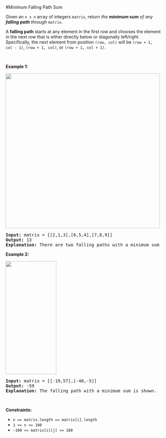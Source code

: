 #Minimum Falling Path Sum
<p>Given an <code>n x n</code> array of integers <code>matrix</code>, return <em>the <strong>minimum sum</strong> of any <strong>falling path</strong> through</em> <code>matrix</code>.</p>
<p>A <strong>falling path</strong> starts at any element in the first row and chooses the element in the next row that is either directly below or diagonally left/right. Specifically, the next element from position <code>(row, col)</code> will be <code>(row + 1, col - 1)</code>, <code>(row + 1, col)</code>, or <code>(row + 1, col + 1)</code>.</p>
<p> </p>
<p><strong class="example">Example 1:</strong></p>
<img alt="" src="https://assets.leetcode.com/uploads/2021/11/03/failing1-grid.jpg" style="width:499px;height:500px"/>
<pre><strong>Input:</strong> matrix = [[2,1,3],[6,5,4],[7,8,9]]
<strong>Output:</strong> 13
<strong>Explanation:</strong> There are two falling paths with a minimum sum as shown.
</pre>
<p><strong class="example">Example 2:</strong></p>
<img alt="" src="https://assets.leetcode.com/uploads/2021/11/03/failing2-grid.jpg" style="width:164px;height:365px"/>
<pre><strong>Input:</strong> matrix = [[-19,57],[-40,-5]]
<strong>Output:</strong> -59
<strong>Explanation:</strong> The falling path with a minimum sum is shown.
</pre>
<p> </p>
<p><strong>Constraints:</strong></p>
<ul>
<li><code>n == matrix.length == matrix[i].length</code></li>
<li><code>1 &lt;= n &lt;= 100</code></li>
<li><code>-100 &lt;= matrix[i][j] &lt;= 100</code></li>
</ul>
